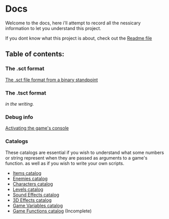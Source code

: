 # Docs
Welcome to the docs, here i'll attempt to record all the nessicary information to let you understand this project.

If you dont know what this project is about, check out the [Readme file](../readme.md)

## Table of contents:

### The .sct format
[The .sct file format from a binary standpoint](./sct/format.md)

### The .tsct format
 _in the writing._

### Debug info
[Activating the game's console](./console/console.md)

### Catalogs
These catalogs are essential if you wish to understand what some numbers or string represent when they are passed as arguments to a game's function. as well as if you wish to write your own scripts.

+ [Items catalog](./catalog/items.md)
+ [Enemies catalog](./catalog/enemies.md)
+ [Characters catalog](./catalog/characters.md)
+ [Levels catalog](./catalog/levels.md)
+ [Sound Effects catalog](./catalog/sound.md)
+ [3D Effects catalog](./catalog/3d_fx.md)
+ [Game Variables catalog](./catalog/gamevars.md)
+ [Game Functions catalog](./catalog/functions.md) (Incomplete)